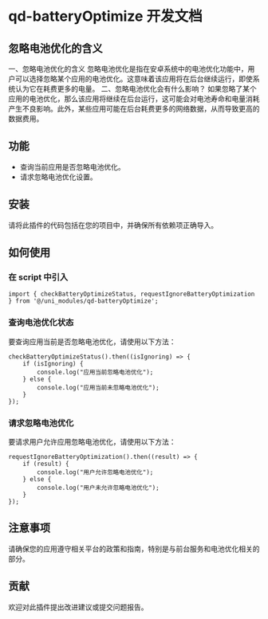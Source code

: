 # qd-batteryOptimize 开发文档

## 忽略电池优化的含义
一、忽略电池优化的含义 忽略电池优化是指在安卓系统中的电池优化功能中，用户可以选择忽略某个应用的电池优化。这意味着该应用将在后台继续运行，即使系统认为它在耗费更多的电量。
二、忽略电池优化会有什么影响？ 如果忽略了某个应用的电池优化，那么该应用将继续在后台运行，这可能会对电池寿命和电量消耗产生不良影响。此外，某些应用可能在后台耗费更多的网络数据，从而导致更高的数据费用。

## 功能

- 查询当前应用是否忽略电池优化。
- 请求忽略电池优化设置。

## 安装

请将此插件的代码包括在您的项目中，并确保所有依赖项正确导入。

## 如何使用

### 在 script 中引入

```
import { checkBatteryOptimizeStatus, requestIgnoreBatteryOptimization } from '@/uni_modules/qd-batteryOptimize';
```


### 查询电池优化状态

要查询应用当前是否忽略电池优化，请使用以下方法：

```
checkBatteryOptimizeStatus().then((isIgnoring) => {
    if (isIgnoring) {
        console.log("应用当前忽略电池优化");
    } else {
        console.log("应用当前未忽略电池优化");
    }
});
```

### 请求忽略电池优化

要请求用户允许应用忽略电池优化，请使用以下方法：

```
requestIgnoreBatteryOptimization().then((result) => {
    if (result) {
        console.log("用户允许忽略电池优化");
    } else {
        console.log("用户未允许忽略电池优化");
    }
});
```

## 注意事项

请确保您的应用遵守相关平台的政策和指南，特别是与前台服务和电池优化相关的部分。

## 贡献

欢迎对此插件提出改进建议或提交问题报告。



